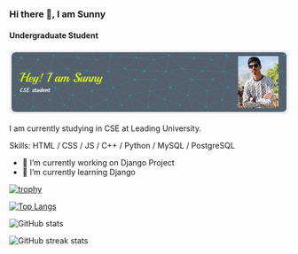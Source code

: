 ### Hi there 👋, I am Sunny
#### Undergraduate Student
![Undergraduate Student](https://raw.githubusercontent.com/Sunny-2787/Sunny-2787/refs/heads/main/github-header-image.png)

I am currently studying in CSE at Leading University.

Skills:  HTML /  CSS  /  JS / C++ / Python / MySQL / PostgreSQL 

- 🔭 I’m currently working on Django Project 
- 🌱 I’m currently learning Django  




[![trophy](https://github-profile-trophy.vercel.app/?username=Sunny-2787)](https://github.com/ryo-ma/github-profile-trophy)

[![Top Langs](https://github-readme-stats.vercel.app/api/top-langs/?username=Sunny-2787)](https://github.com/anuraghazra/github-readme-stats)

![GitHub stats](https://github-readme-stats.vercel.app/api?username=Sunny-2787&show_icons=true)  

![GitHub streak stats](https://streak-stats.demolab.com/?user=Sunny-2787)  

